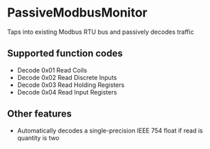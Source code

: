 # PassiveModbusMonitor
Taps into existing Modbus RTU bus and passively decodes traffic

## Supported function codes
* Decode 0x01 Read Coils
* Decode 0x02 Read Discrete Inputs
* Decode 0x03 Read Holding Registers
* Decode 0x04 Read Input Registers

## Other features
* Automatically decodes a single-precision IEEE 754 float if read is quantity is two